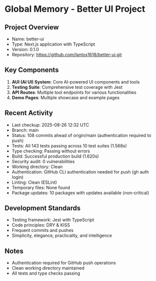 # Global Memory - Better UI Project

## Project Overview
- Name: better-ui
- Type: Next.js application with TypeScript
- Version: 0.1.0
- Repository: https://github.com/lantos1618/better-ui.git

## Key Components
1. **AUI (AI UI) System**: Core AI-powered UI components and tools
2. **Testing Suite**: Comprehensive test coverage with Jest
3. **API Routes**: Multiple tool endpoints for various functionalities
4. **Demo Pages**: Multiple showcase and example pages

## Recent Activity
- Last checkup: 2025-08-26 12:32 UTC
- Branch: main  
- Status: 108 commits ahead of origin/main (authentication required to push)
- Tests: All 143 tests passing across 10 test suites (1.568s)
- Type checking: Passing without errors
- Build: Successful production build (1.620s)
- Security audit: 0 vulnerabilities
- Working directory: Clean
- Authentication: GitHub CLI authentication needed for push (gh auth login)
- Linting: Clean (ESLint)
- Temporary files: None found
- Package updates: 10 packages with updates available (non-critical)

## Development Standards
- Testing framework: Jest with TypeScript
- Code principles: DRY & KISS
- Frequent commits and pushes
- Simplicity, elegance, practicality, and intelligence

## Notes
- Authentication required for GitHub push operations
- Clean working directory maintained
- All tests and type checks passing